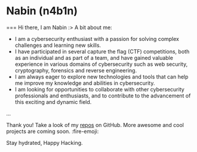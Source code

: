 # Nabin (n4b1n)
===
Hi there, I am Nabin :>
A bit about me:
- I am a cybersecurity enthusiast with a passion for solving complex challenges and learning new skills.
- I have participated in several capture the flag (CTF) competitions, both as an individual and as part of a team, and have gained valuable experience in various domains of cybersecurity such as web security, cryptography, forensics and reverse engineering.
- I am always eager to explore new technologies and tools that can help me improve my knowledge and abilities in cybersecurity.
- I am looking for opportunities to collaborate with other cybersecurity professionals and enthusiasts, and to contribute to the advancement of this exciting and dynamic field.

...

Thank you! Take a look of my [repos](https://github.com/n4b1n?tab=repositories) on GitHub. More awesome and cool projects are coming soon. :fire-emoji: 

Stay hydrated, Happy Hacking.
